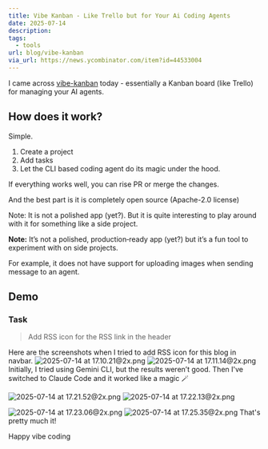 ```yaml
---
title: Vibe Kanban - Like Trello but for Your Ai Coding Agents
date: 2025-07-14
description: 
tags:
  - tools
url: blog/vibe-kanban
via_url: https://news.ycombinator.com/item?id=44533004
---
```

I came across [vibe-kanban](https://github.com/BloopAI/vibe-kanban) today - essentially a Kanban board (like Trello) for managing your AI agents.
## How does it work?
Simple.

1.  Create a project
2. Add tasks
3. Let the CLI based coding agent do its magic under the hood.

If everything works well, you can rise PR or merge the changes.

And the best part is it is completely open source (Apache-2.0 license)


Note: It is not a polished app (yet?). But it is quite interesting to play around with it for something like a side project.

**Note:** It’s not a polished, production‑ready app (yet?) but it’s a fun tool to experiment with on side projects.

For example, it does not have support for uploading images when sending message to an agent.
## Demo

### Task
> Add RSS icon for the RSS link in the header

Here are the screenshots when I tried to add RSS icon for this blog in navbar.
![2025-07-14 at 17.10.21@2x.png](/images/2025-07-14-at-17.10.21-at-2x.png)
![2025-07-14 at 17.11.14@2x.png](/images/2025-07-14-at-17.11.14-at-2x.png)
Initially, I tried using Gemini CLI, but the results weren’t good. Then I've switched to Claude Code and it worked like a magic 🪄

![2025-07-14 at 17.21.52@2x.png](/images/2025-07-14-at-17.21.52-at-2x.png)
![2025-07-14 at 17.22.13@2x.png](/images/2025-07-14-at-17.22.13-at-2x.png)

![2025-07-14 at 17.23.06@2x.png](/images/2025-07-14-at-17.23.06-at-2x.png)
![2025-07-14 at 17.25.35@2x.png](/images/2025-07-14-at-17.25.35-at-2x.png)
That's pretty much it!

Happy vibe coding


